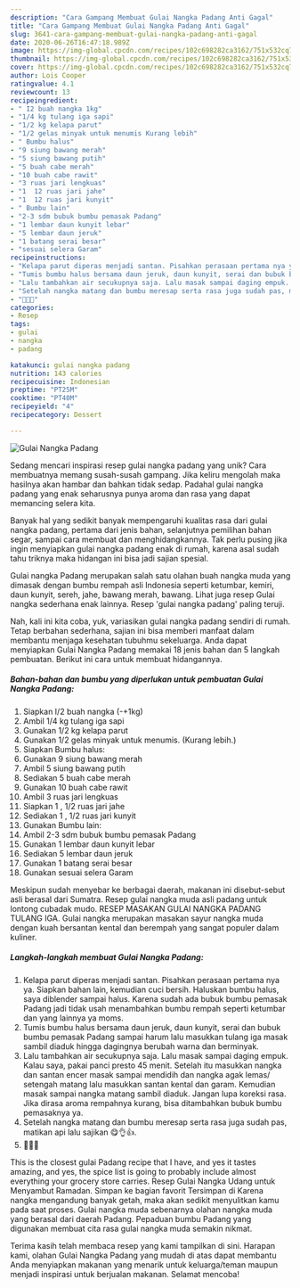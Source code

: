 ```yaml
---
description: "Cara Gampang Membuat Gulai Nangka Padang Anti Gagal"
title: "Cara Gampang Membuat Gulai Nangka Padang Anti Gagal"
slug: 3641-cara-gampang-membuat-gulai-nangka-padang-anti-gagal
date: 2020-06-26T16:47:18.989Z
image: https://img-global.cpcdn.com/recipes/102c698282ca3162/751x532cq70/gulai-nangka-padang-foto-resep-utama.jpg
thumbnail: https://img-global.cpcdn.com/recipes/102c698282ca3162/751x532cq70/gulai-nangka-padang-foto-resep-utama.jpg
cover: https://img-global.cpcdn.com/recipes/102c698282ca3162/751x532cq70/gulai-nangka-padang-foto-resep-utama.jpg
author: Lois Cooper
ratingvalue: 4.1
reviewcount: 13
recipeingredient:
- " I2 buah nangka 1kg"
- "1/4 kg tulang iga sapi"
- "1/2 kg kelapa parut"
- "1/2 gelas minyak untuk menumis Kurang lebih"
- " Bumbu halus"
- "9 siung bawang merah"
- "5 siung bawang putih"
- "5 buah cabe merah"
- "10 buah cabe rawit"
- "3 ruas jari lengkuas"
- "1  12 ruas jari jahe"
- "1  12 ruas jari kunyit"
- " Bumbu lain"
- "2-3 sdm bubuk bumbu pemasak Padang"
- "1 lembar daun kunyit lebar"
- "5 lembar daun jeruk"
- "1 batang serai besar"
- "sesuai selera Garam"
recipeinstructions:
- "Kelapa parut diperas menjadi santan. Pisahkan perasaan pertama nya ya. Siapkan bahan lain, kemudian cuci bersih. Haluskan bumbu halus, saya diblender sampai halus. Karena sudah ada bubuk bumbu pemasak Padang jadi tidak usah menambahkan bumbu rempah seperti ketumbar dan yang lainnya ya moms."
- "Tumis bumbu halus bersama daun jeruk, daun kunyit, serai dan bubuk bumbu pemasak Padang sampai harum lalu masukkan tulang iga masak sambil diaduk hingga dagingnya berubah warna dan berminyak."
- "Lalu tambahkan air secukupnya saja. Lalu masak sampai daging empuk. Kalau saya, pakai panci presto 45 menit. Setelah itu masukkan nangka dan santan encer masak sampai mendidih dan nangka agak lemas/ setengah matang lalu masukkan santan kental dan garam. Kemudian masak sampai nangka matang sambil diaduk. Jangan lupa koreksi rasa. Jika dirasa aroma rempahnya kurang, bisa ditambahkan bubuk bumbu pemasaknya ya."
- "Setelah nangka matang dan bumbu meresap serta rasa juga sudah pas, matikan api lalu sajikan 😋👌👍."
- "🤩🤩😘"
categories:
- Resep
tags:
- gulai
- nangka
- padang

katakunci: gulai nangka padang 
nutrition: 143 calories
recipecuisine: Indonesian
preptime: "PT25M"
cooktime: "PT40M"
recipeyield: "4"
recipecategory: Dessert

---
```



![Gulai Nangka Padang](https://img-global.cpcdn.com/recipes/102c698282ca3162/751x532cq70/gulai-nangka-padang-foto-resep-utama.jpg)

Sedang mencari inspirasi resep gulai nangka padang yang unik? Cara membuatnya memang susah-susah gampang. Jika keliru mengolah maka hasilnya akan hambar dan bahkan tidak sedap. Padahal gulai nangka padang yang enak seharusnya punya aroma dan rasa yang dapat memancing selera kita.

Banyak hal yang sedikit banyak mempengaruhi kualitas rasa dari gulai nangka padang, pertama dari jenis bahan, selanjutnya pemilihan bahan segar, sampai cara membuat dan menghidangkannya. Tak perlu pusing jika ingin menyiapkan gulai nangka padang enak di rumah, karena asal sudah tahu triknya maka hidangan ini bisa jadi sajian spesial.

Gulai nangka Padang merupakan salah satu olahan buah nangka muda yang dimasak dengan bumbu rempah asli Indonesia seperti ketumbar, kemiri, daun kunyit, sereh, jahe, bawang merah, bawang. Lihat juga resep Gulai nangka sederhana enak lainnya. Resep &#39;gulai nangka padang&#39; paling teruji.


Nah, kali ini kita coba, yuk, variasikan gulai nangka padang sendiri di rumah. Tetap berbahan sederhana, sajian ini bisa memberi manfaat dalam membantu menjaga kesehatan tubuhmu sekeluarga. Anda dapat menyiapkan Gulai Nangka Padang memakai 18 jenis bahan dan 5 langkah pembuatan. Berikut ini cara untuk membuat hidangannya.

<!--inarticleads1-->

##### Bahan-bahan dan bumbu yang diperlukan untuk pembuatan Gulai Nangka Padang:

1. Siapkan  I/2 buah nangka (-+1kg)
1. Ambil 1/4 kg tulang iga sapi
1. Gunakan 1/2 kg kelapa parut
1. Gunakan 1/2 gelas minyak untuk menumis. (Kurang lebih.)
1. Siapkan  Bumbu halus:
1. Gunakan 9 siung bawang merah
1. Ambil 5 siung bawang putih
1. Sediakan 5 buah cabe merah
1. Gunakan 10 buah cabe rawit
1. Ambil 3 ruas jari lengkuas
1. Siapkan 1 , 1/2 ruas jari jahe
1. Sediakan 1 , 1/2 ruas jari kunyit
1. Gunakan  Bumbu lain:
1. Ambil 2-3 sdm bubuk bumbu pemasak Padang
1. Gunakan 1 lembar daun kunyit lebar
1. Sediakan 5 lembar daun jeruk
1. Gunakan 1 batang serai besar
1. Gunakan sesuai selera Garam


Meskipun sudah menyebar ke berbagai daerah, makanan ini disebut-sebut asli berasal dari Sumatra. Resep gulai nangka muda asli padang untuk lontong cubadak mudo. RESEP MASAKAN GULAI NANGKA PADANG TULANG IGA. Gulai nangka merupakan masakan sayur nangka muda dengan kuah bersantan kental dan berempah yang sangat populer dalam kuliner. 

<!--inarticleads2-->

##### Langkah-langkah membuat Gulai Nangka Padang:

1. Kelapa parut diperas menjadi santan. Pisahkan perasaan pertama nya ya. Siapkan bahan lain, kemudian cuci bersih. Haluskan bumbu halus, saya diblender sampai halus. Karena sudah ada bubuk bumbu pemasak Padang jadi tidak usah menambahkan bumbu rempah seperti ketumbar dan yang lainnya ya moms.
1. Tumis bumbu halus bersama daun jeruk, daun kunyit, serai dan bubuk bumbu pemasak Padang sampai harum lalu masukkan tulang iga masak sambil diaduk hingga dagingnya berubah warna dan berminyak.
1. Lalu tambahkan air secukupnya saja. Lalu masak sampai daging empuk. Kalau saya, pakai panci presto 45 menit. Setelah itu masukkan nangka dan santan encer masak sampai mendidih dan nangka agak lemas/ setengah matang lalu masukkan santan kental dan garam. Kemudian masak sampai nangka matang sambil diaduk. Jangan lupa koreksi rasa. Jika dirasa aroma rempahnya kurang, bisa ditambahkan bubuk bumbu pemasaknya ya.
1. Setelah nangka matang dan bumbu meresap serta rasa juga sudah pas, matikan api lalu sajikan 😋👌👍.
1. 🤩🤩😘


This is the closest gulai Padang recipe that I have, and yes it tastes amazing, and yes, the spice list is going to probably include almost everything your grocery store carries. Resep Gulai Nangka Udang untuk Menyambut Ramadan. Simpan ke bagian favorit Tersimpan di Karena nangka mengandung banyak getah, maka akan sedikit menyulitkan kamu pada saat proses. Gulai nangka muda sebenarnya olahan nangka muda yang berasal dari daerah Padang. Pepaduan bumbu Padang yang digunakan membuat cita rasa gulai nangka muda semakin nikmat. 

Terima kasih telah membaca resep yang kami tampilkan di sini. Harapan kami, olahan Gulai Nangka Padang yang mudah di atas dapat membantu Anda menyiapkan makanan yang menarik untuk keluarga/teman maupun menjadi inspirasi untuk berjualan makanan. Selamat mencoba!
